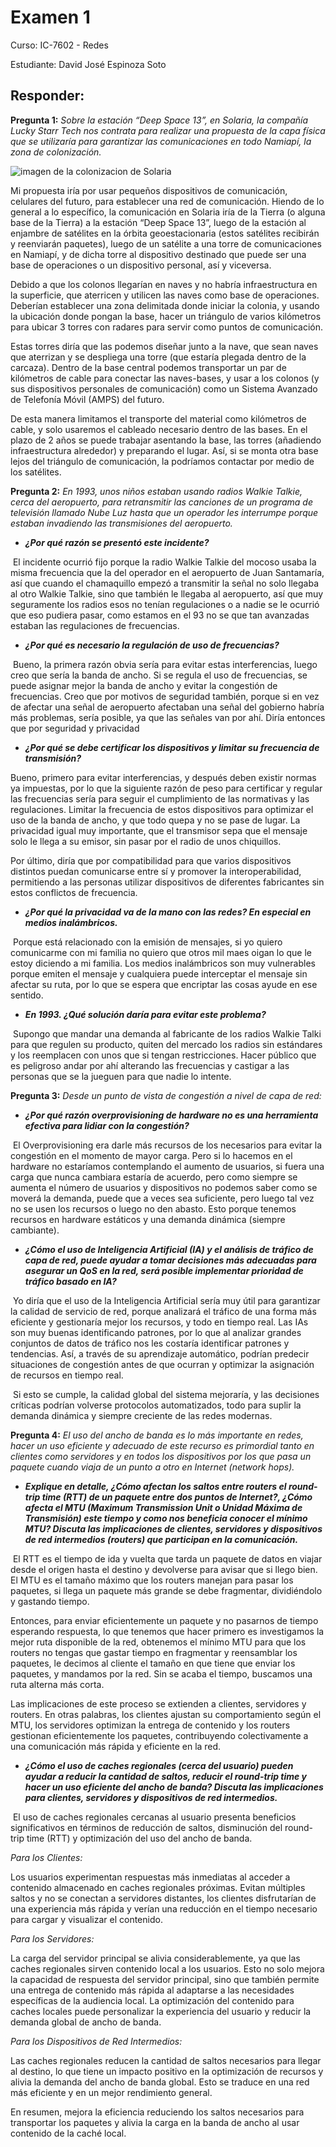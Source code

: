 # Examen 1

Curso: IC-7602 - Redes

Estudiante: David José Espinoza Soto

## Responder:



**Pregunta 1:** _Sobre la estación “Deep Space 13”, en Solaria, la compañía Lucky Starr Tech nos contrata para realizar una propuesta de la capa física que se utilizaría para garantizar las comunicaciones en todo Namiapí, la zona de colonización._

![imagen de la colonizacion de Solaria](..\RedeSolaria.png)

Mi propuesta iría por usar pequeños dispositivos de comunicación, celulares del futuro, para establecer una red de comunicación. Hiendo de lo general a lo específico, la comunicación en Solaria iría de la Tierra (o alguna base de la Tierra) a la estación “Deep Space 13”, luego de la estación al enjambre de satélites en la órbita geoestacionaria (estos satélites recibirán y reenviarán paquetes), luego de un satélite a una torre de comunicaciones en Namiapí, y de dicha torre al dispositivo destinado que puede ser una base de operaciones o un dispositivo personal, así y viceversa.

Debido a que los colonos llegarían en naves y no habría infraestructura en la superficie, que aterricen y utilicen las naves como base de operaciones. Deberían establecer una zona delimitada donde iniciar la colonia, y usando la ubicación donde pongan la base, hacer un triángulo de varios kilómetros para ubicar 3 torres con radares para servir como puntos de comunicación.

Estas torres diría que las podemos diseñar junto a la nave, que sean naves que aterrizan y se despliega una torre (que estaría plegada dentro de la carcaza). Dentro de la base central podemos transportar un par de kilómetros de cable para conectar las naves-bases, y usar a los colonos (y sus dispositivos personales de comunicación) como un Sistema Avanzado de Telefonía Móvil (AMPS) del futuro.

De esta manera limitamos el transporte del material como kilómetros de cable, y solo usaremos el cableado necesario dentro de las bases. En el plazo de 2 años se puede trabajar asentando la base, las torres (añadiendo infraestructura alrededor) y preparando el lugar. Así, si se monta otra base lejos del triángulo de comunicación, la podríamos contactar por medio de los satélites.

**Pregunta 2:** _En 1993, unos niños estaban usando radios Walkie Talkie, cerca del aeropuerto, para retransmitir las canciones de un programa de televisión llamado Nube Luz hasta que un operador les interrumpe porque estaban invadiendo las transmisiones del aeropuerto._

- **_¿Por qué razón se presentó este incidente?_**

​	El incidente ocurrió fijo porque la radio Walkie Talkie del mocoso usaba la misma frecuencia que la del operador en el aeropuerto de Juan Santamaría, así que cuando el chamaquillo empezó a transmitir la señal no solo llegaba al otro Walkie Talkie, sino que también le llegaba al aeropuerto, así que muy seguramente los radios esos no tenían regulaciones o a nadie se le ocurrió que eso pudiera pasar, como estamos en el 93 no se que tan avanzadas estaban las regulaciones de frecuencias.

- **_¿Por qué es necesario la regulación de uso de frecuencias?_**

​	Bueno, la primera razón obvia sería para evitar estas interferencias, luego creo que sería la banda de ancho. Si se regula el uso de frecuencias, se puede asignar mejor la banda de ancho y evitar la congestión de frecuencias. Creo que por motivos de seguridad también, porque si en vez de afectar una señal de aeropuerto afectaban una señal del gobierno habría más problemas, sería posible, ya que las señales van por ahí. Diría entonces que por seguridad y privacidad

- **_¿Por qué se debe certificar los dispositivos y limitar su frecuencia de transmisión?_**

Bueno, primero para evitar interferencias, y después deben existir normas ya impuestas, por lo que la siguiente razón de peso para certificar y regular las frecuencias sería para seguir el cumplimiento de las normativas y las regulaciones. Limitar la frecuencia de estos dispositivos para optimizar el uso de la banda de ancho, y que todo quepa y no se pase de lugar. La privacidad igual muy importante, que el transmisor sepa que el mensaje solo le llega a su emisor, sin pasar por el radio de unos chiquillos. 

Por último, diría que por compatibilidad para que varios dispositivos distintos puedan comunicarse entre sí y promover la interoperabilidad, permitiendo a las personas utilizar dispositivos de diferentes fabricantes sin estos conflictos de frecuencia.

- **_¿Por qué la privacidad va de la mano con las redes? En especial en medios inalámbricos._**

​	Porque está relacionado con la emisión de mensajes, si yo quiero comunicarme con mi familia no quiero que otros mil maes oigan lo que le estoy diciendo a mi familia. Los medios inalámbricos son muy vulnerables porque emiten el mensaje y cualquiera puede interceptar el mensaje sin afectar su ruta, por lo que se espera que encriptar las cosas ayude en ese sentido.

- **_En 1993. ¿Qué solución daría para evitar este problema?_**

​	Supongo que mandar una demanda al fabricante de los radios Walkie Talki para que regulen su producto, quiten del mercado los radios sin estándares y los reemplacen con unos que si tengan restricciones. Hacer público que es peligroso andar por ahí alterando las frecuencias y castigar a las personas que se la jueguen para que nadie lo intente.

**Pregunta 3:** _Desde un punto de vista de congestión a nivel de capa de red:_

- **_¿Por qué razón overprovisioning de hardware no es una herramienta efectiva para lidiar con la congestión?_**

​	El Overprovisioning era darle más recursos de los necesarios para evitar la congestión en el momento de mayor carga. Pero si lo hacemos en el hardware no estaríamos contemplando el aumento de usuarios, si fuera una carga que nunca cambiara estaría de acuerdo, pero como siempre se aumenta el número de usuarios y dispositivos no podemos saber como se moverá la demanda, puede que a veces sea suficiente, pero luego tal vez no se usen los recursos o luego no den abasto. Esto porque tenemos recursos en hardware estáticos y una demanda dinámica (siempre cambiante).

- **_¿Cómo el uso de Inteligencia Artificial (IA) y el análisis de tráfico de capa de red, puede ayudar a tomar decisiones más adecuadas para asegurar un QoS en la red, será posible implementar prioridad de tráfico basado en IA?_**

​	Yo diría que el uso de la Inteligencia Artificial sería muy útil para garantizar la calidad de servicio de red, porque analizará el tráfico de una forma más eficiente y gestionaría mejor los recursos, y todo en tiempo real. Las IAs son muy buenas identificando patrones, por lo que al analizar grandes conjuntos de datos de tráfico nos les costaría identificar patrones y tendencias. Así, a través de su aprendizaje automático, podrían predecir situaciones de congestión antes de que ocurran y optimizar la asignación de recursos en tiempo real.

​	Si esto se cumple, la calidad global del sistema mejoraría, y las decisiones críticas podrían volverse protocolos automatizados, todo para suplir la demanda dinámica y siempre creciente de las redes modernas.

**Pregunta 4:** _El uso del ancho de banda es lo más importante en redes, hacer un uso eficiente y adecuado de este recurso es primordial tanto en clientes como servidores y en todos los dispositivos por los que pasa un paquete cuando viaja de un punto a otro en Internet (network hops)._

- **_Explique en detalle, ¿Cómo afectan los saltos entre routers el round-trip time (RTT) de un paquete entre dos puntos de Internet?, ¿Cómo afecta el MTU (Maximum Transmission Unit o Unidad Máxima de Transmisión) este tiempo y como nos beneficia conocer el mínimo MTU? Discuta las implicaciones de clientes, servidores y dispositivos de red intermedios (routers) que participan en la comunicación._**

​	El RTT es el tiempo de ida y vuelta que tarda un paquete de datos en viajar desde el origen hasta el destino y devolverse para avisar que si llego bien. El MTU es el tamaño máximo que los routers manejan para pasar los paquetes, si llega un paquete más grande se debe fragmentar, dividiéndolo y gastando tiempo. 

Entonces, para enviar eficientemente un paquete y no pasarnos de tiempo esperando respuesta, lo que tenemos que hacer primero es investigamos la mejor ruta disponible de la red, obtenemos el mínimo MTU para que los routers no tengas que gastar tiempo en fragmentar y reensamblar los paquetes, le decimos al cliente el tamaño en que tiene que enviar los paquetes, y mandamos por la red. Sin se acaba el tiempo, buscamos una ruta alterna más corta.

Las implicaciones de este proceso se extienden a clientes, servidores y routers. En otras palabras, los clientes ajustan su comportamiento según el MTU, los servidores optimizan la entrega de contenido y los routers gestionan eficientemente los paquetes, contribuyendo colectivamente a una comunicación más rápida y eficiente en la red.

- **_¿Cómo el uso de caches regionales (cerca del usuario) pueden ayudar a reducir la cantidad de saltos, reducir el round-trip time y hacer un uso eficiente del ancho de banda? Discuta las implicaciones para clientes, servidores y dispositivos de red intermedios._**

​	El uso de caches regionales cercanas al usuario presenta beneficios significativos en términos de reducción de saltos, disminución del round-trip time (RTT) y optimización del uso del ancho de banda.

_Para los Clientes:_

Los usuarios experimentan respuestas más inmediatas al acceder a contenido almacenado en caches regionales próximas. Evitan múltiples saltos y no se conectan a servidores distantes, los clientes disfrutarían de una experiencia más rápida y verían una reducción en el tiempo necesario para cargar y visualizar el contenido.

_Para los Servidores:_

La carga del servidor principal se alivia considerablemente, ya que las caches regionales sirven contenido local a los usuarios. Esto no solo mejora la capacidad de respuesta del servidor principal, sino que también permite una entrega de contenido más rápida al adaptarse a las necesidades específicas de la audiencia local. La optimización del contenido para caches locales puede personalizar la experiencia del usuario y reducir la demanda global de ancho de banda.

_Para los Dispositivos de Red Intermedios:_

Las caches regionales reducen la cantidad de saltos necesarios para llegar al destino, lo que tiene un impacto positivo en la optimización de recursos y alivia la demanda del ancho de banda global. Esto se traduce en una red más eficiente y en un mejor rendimiento general.

En resumen, mejora la eficiencia reduciendo los saltos necesarios para transportar los paquetes y alivia la carga en la banda de ancho al usar contenido de la caché local.
